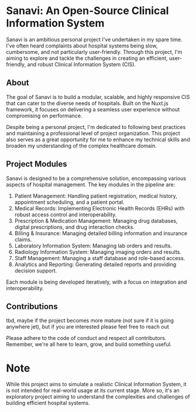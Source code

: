 # Sanavi: An Open-Source Clinical Information System

Sanavi is an ambitious personal project I've undertaken in my spare time. I've often heard complaints about hospital systems being slow, cumbersome, and not particularly user-friendly. Through this project, I'm aiming to explore and tackle the challenges in creating an efficient, user-friendly, and robust Clinical Information System (CIS).

## About
The goal of Sanavi is to build a modular, scalable, and highly responsive CIS that can cater to the diverse needs of hospitals. Built on the Nuxt.js framework, it focuses on delivering a seamless user experience without compromising on performance.

Despite being a personal project, I'm dedicated to following best practices and maintaining a professional level of project organization. This project also serves as a great opportunity for me to enhance my technical skills and broaden my understanding of the complex healthcare domain.

## Project Modules
Sanavi is designed to be a comprehensive solution, encompassing various aspects of hospital management. The key modules in the pipeline are:

1. Patient Management: Handling patient registration, medical history, appointment scheduling, and a patient portal.
2. Medical Records: Implementing Electronic Health Records (EHRs) with robust access control and interoperability.
3. Prescription & Medication Management: Managing drug databases, digital prescriptions, and drug interaction checks.
4. Billing & Insurance: Managing detailed billing information and insurance claims.
5. Laboratory Information System: Managing lab orders and results.
6. Radiology Information System: Managing imaging orders and results.
7. Staff Management: Managing a staff database and role-based access.
8. Analytics and Reporting: Generating detailed reports and providing decision support.

Each module is being developed iteratively, with a focus on integration and interoperability.

## Contributions

tbd, maybe if the project becomes more mature (not sure if it is going anywhere jet), but if you are interested please feel free to reach out

Please adhere to the code of conduct and respect all contributors. Remember, we're all here to learn, grow, and build something useful.

# Note
While this project aims to simulate a realistic Clinical Information System, it is not intended for real-world usage at its current stage. More so, it's an exploratory project aiming to understand the complexities and challenges of building efficient hospital systems.